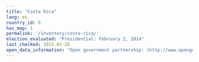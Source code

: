```yaml
---
title: "Costa Rica"
lang: es
country_id: 6
has_map: 1
permalink: '/inventory/costa-rica/'
election_evaluated: "Presidential: February 2, 2014"
last_checked: 2015-01-26
open_data_information: "Open government partnership: [http://www.opengovpartnership.org/country/costa-rica](http://www.opengovpartnership.org/country/costa-rica)"
---
```

